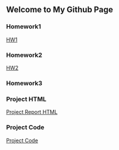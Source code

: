 ## Welcome to My Github Page



### Homework1


[HW1](https://bu-ie-360.github.io/spring22-nusretkaanpolat/files/HW1-360-Nusret-Kaan-Polat.html)

### Homework2
[HW2](https://bu-ie-360.github.io/spring22-nusretkaanpolat/files/HW2-IE-360.html)

### Homework3

### Project HTML
[Project Report HTML](https://bu-ie-360.github.io/spring22-nusretkaanpolat/files/Project_Report.html)
### Project Code
[Project Code](https://bu-ie-360.github.io/spring22-nusretkaanpolat/files/IE-360-Project-Final-Code.R)



